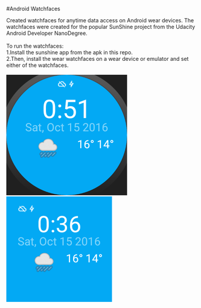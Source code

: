 #Android Watchfaces	

Created watchfaces for anytime data access on Android wear devices. The watchfaces were created for the popular SunShine project from the Udacity Android Developer NanoDegree. <br/>
<br/>
To run the watchfaces: <br/>
1.Install the sunshine app from the apk in this repo. <br/>
2.Then, install the wear watchfaces on a wear device or emulator and set either of the watchfaces. <br/>
<br />
![Alt text](/watchfaces/round.png?raw=true "Circular wear device watchface")
![Alt text](/watchfaces/square.png?raw=true "Rectangular wear device watchface")
